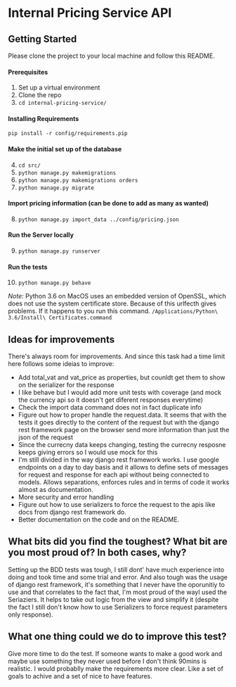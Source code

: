 # Internal Pricing Service API

## Getting Started

Please clone the project to your local machine and follow this README.

#### Prerequisites
1. Set up a virtual environment
2. Clone the repo
3. `cd internal-pricing-service/`

#### Installing Requirements

`pip install -r config/requirements.pip`

#### Make the initial set up of the database

4. `cd src/`
5. `python manage.py makemigrations`
6. `python manage.py makemigrations orders`
7. `python manage.py migrate`

#### Import pricing information (can be done to add as many as wanted)
8. `python manage.py import_data ../config/pricing.json`

#### Run the Server locally
9. `python manage.py runserver`

#### Run the tests
10. `python manage.py behave`

*Note:* Python 3.6 on MacOS uses an embedded version of OpenSSL,
which does not use the system certificate store. Because of this
urlfecth gives problems. If it happens to you run this command.
`/Applications/Python\ 3.6/Install\ Certificates.command`

## Ideas for improvements
There's always room for improvements. And since this task had a time limit here follows some ideias to improve:

* Add total_vat and vat_price as properties, but counldt get them to show on the serializer for the response
* I like behave but I would add more unit tests with coverage (and mock the currency api so it doesn't get diferent responses everytime)
* Check the import data command does not in fact duplicate info
* Figure out how to proper handle the request.data. It seems that with the tests it goes 
directly to the content of the request but with the django rest framework page on the browser 
send more information than just the json of the request
* Since the currecny data keeps changing, testing the currecny resposne keeps giving errors so I would use mock for this
* I'm still divided in the way django rest framework works. I use google endpoints on a day to day basis 
and it allows to define sets of messages for request and response for each api without being connected to models. 
Allows separations, enforces rules and in terms of code it works almost as documentation.
* More security and error handling
* Figure out how to use serializers to force the request to the apis like docs from django rest framework do.
* Better documentation on the code and on the README.

## What bits did you find the toughest? What bit are you most proud of? In both cases, why?

Setting up the BDD tests was tough, I still dont' have much experience into doing and took time and some trial and error. 
And also tough was the usage of django rest framework, it's something that I never have the oporunitiy to use and that 
correlates to the fact that, I'm most proud of the wayI used the Seriaziers. It helps to take out logic from the view 
and simplify it (despite the fact I still don't know how to use Serializers to force request parameters only response).

## What one thing could we do to improve this test?
Give more time to do the test. If someone wants to make a good work and maybe use something they never used before I don't 
think 90mins is realistic. I would probablly make the requirements more clear. Like a set of goals to achive and a set of nice to have features.
